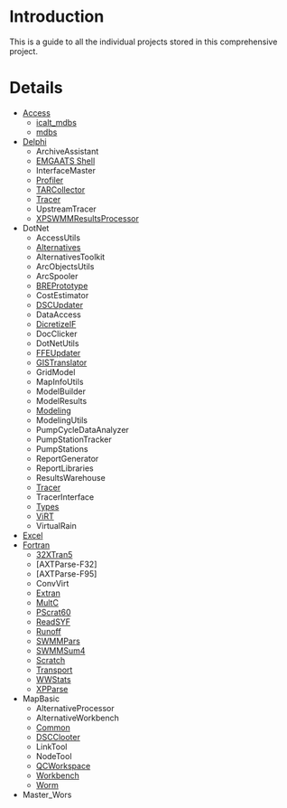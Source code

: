 # Introduction #

This is a guide to all the individual projects stored in this comprehensive project.


# Details #

  * [Access](Access.md)
    * [icalt\_mdbs](InflowControlAlternativesDatabases.md)
    * [mdbs](CommonMasterDatabases.md)
  * [Delphi](Delphi.md)
    * ArchiveAssistant
    * [EMGAATS Shell](EMGAATSShell.md)
    * InterfaceMaster
    * [Profiler](Profiler.md)
    * [TARCollector](TARCollector.md)
    * [Tracer](Tracer.md)
    * UpstreamTracer
    * [XPSWMMResultsProcessor](XPSWMMResultsProcessor.md)
  * DotNet
    * AccessUtils
    * [Alternatives](Alternatives.md)
    * AlternativesToolkit
    * ArcObjectsUtils
    * ArcSpooler
    * [BREPrototype](BREPrototype.md)
    * CostEstimator
    * [DSCUpdater](DSCUpdater.md)
    * DataAccess
    * [DicretizeIF](DicretizeIF.md)
    * DocClicker
    * DotNetUtils
    * [FFEUpdater](FFEUpdater.md)
    * [GISTranslator](GISTranslator.md)
    * GridModel
    * MapInfoUtils
    * ModelBuilder
    * ModelResults
    * [Modeling](Modeling.md)
    * ModelingUtils
    * PumpCycleDataAnalyzer
    * PumpStationTracker
    * PumpStations
    * ReportGenerator
    * ReportLibraries
    * ResultsWarehouse
    * [Tracer](Tracer.md)
    * TracerInterface
    * [Types](Types.md)
    * [ViRT](ViRT.md)
    * VirtualRain
  * [Excel](Excel.md)
  * [Fortran](Fortran.md)
    * [32XTran5](32XTran5.md)
    * [AXTParse-F32]
    * [AXTParse-F95]
    * ConvVirt
    * [Extran](Extran.md)
    * [MultC](MultC.md)
    * [PScrat60](PScrat60.md)
    * [ReadSYF](ReadSYF.md)
    * [Runoff](Runoff.md)
    * [SWMMPars](SWMMPars.md)
    * [SWMMSum4](SWMMSum4.md)
    * [Scratch](Scratch.md)
    * [Transport](Transport.md)
    * [WWStats](WWStats.md)
    * [XPParse](XPParse.md)
  * MapBasic
    * AlternativeProcessor
    * AlternativeWorkbench
    * [Common](Common.md)
    * [DSCClooter](DSCClooter.md)
    * LinkTool
    * NodeTool
    * [QCWorkspace](QCWorkspace.md)
    * [Workbench](Workbench.md)
    * [Worm](Worm.md)
  * Master\_Wors